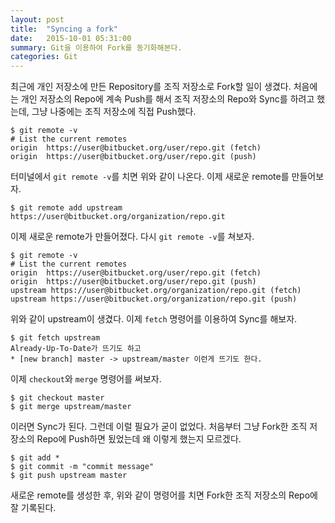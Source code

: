 ```yaml
---
layout: post
title:  "Syncing a fork"
date:   2015-10-01 05:31:00
summary: Git을 이용하여 Fork를 동기화해본다.
categories: Git
---
```


최근에 개인 저장소에 만든 Repository를 조직 저장소로 Fork할 일이 생겼다. 처음에는 개인 저장소의 Repo에 계속 Push를 해서 조직 저장소의 Repo와 Sync를 하려고 했는데, 그냥 나중에는 조직 저장소에 직접 Push했다.


	$ git remote -v
	# List the current remotes
	origin  https://user@bitbucket.org/user/repo.git (fetch)
	origin  https://user@bitbucket.org/user/repo.git (push)
	
터미널에서 `git remote -v`를 치면 위와 같이 나온다. 이제 새로운 remote를 만들어보자.

	$ git remote add upstream https://user@bitbucket.org/organization/repo.git
	
이제 새로운 remote가 만들어졌다. 다시 `git remote -v`를 쳐보자.

	$ git remote -v
	# List the current remotes
	origin  https://user@bitbucket.org/user/repo.git (fetch)
	origin  https://user@bitbucket.org/user/repo.git (push)
	upstream https://user@bitbucket.org/organization/repo.git (fetch)
	upstream https://user@bitbucket.org/organization/repo.git (push)
	
위와 같이 upstream이 생겼다. 이제 `fetch` 명령어를 이용하여 Sync를 해보자.

	$ git fetch upstream
	Already-Up-To-Date가 뜨기도 하고
	* [new branch] master -> upstream/master 이런게 뜨기도 한다.

이제 `checkout`와 `merge` 명령어를 써보자.

	$ git checkout master
	$ git merge upstream/master
	
이러면 Sync가 된다. 그런데 이럴 필요가 굳이 없었다. 처음부터 그냥 Fork한 조직 저장소의 Repo에 Push하면 됬었는데 왜 이렇게 했는지 모르겠다.

	$ git add *
	$ git commit -m "commit message"
	$ git push upstream master
	
새로운 remote를 생성한 후, 위와 같이 명령어를 치면 Fork한 조직 저장소의 Repo에 잘 기록된다.
	
